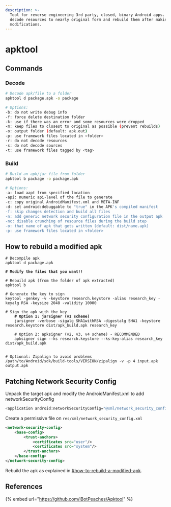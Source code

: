 ```yaml
---
description: >-
  Tool for reverse engineering 3rd party, closed, binary Android apps. It can
  decode resources to nearly original form and rebuild them after making some
  modifications.
---
```


# apktool

## Commands

### Decode

```bash
# Decode apk/file to a folder
apktool d package.apk -o package

# Options:
-b: do not write debug info
-f: force delete destination folder
-k: use if there was an error and some resources were dropped
-m: keep files to closest to original as possible (prevent rebuilds)
-o: output folder (default: apk.out)
-p: use framework files located in <folder>
-r: do not decode resources
-s: do not decode sources
-t: use framework files tagged by <tag>
```

### Build

```bash
# Build an apk/jar file from folder
apktool b package -o package.apk

# Options:
-a: load aapt from specified location
-api: numeric api-level of the file to generate
-c: copy original AndroidManifest.xml and META-INF
-d: set android:debuggable to "true" in the APK's compiled manifest
-f: skip changes detection and build all files
-n: add generic network security configuration file in the output apk
-nc: disable crunching of resource files during the build step
-o: that name of apk that gets written (default: dist/name.apk)
-p: use framework files located in <folder>
```

## How to rebuild a modified apk

<pre class="language-bash" data-overflow="wrap"><code class="lang-bash"># Decompile apk
apktool d package.apk

<strong># Modify the files that you want!!
</strong>
# Rebuild apk (from the folder of apk extracted)
apktool b

# Generate the key to sign
keytool -genkey -v -keystore research.keystore -alias research_key -keyalg RSA -keysize 2048 -validity 10000

# Sign the apk with the key
<strong>    # Option 1: jarsigner (v1 scheme)
</strong>    jarsigner -verbose -sigalg SHA1withRSA -digestalg SHA1 -keystore research.keystore dist/apk_build.apk research_key

    # Option 2: apksigner (v2, v3, v4 scheme) - RECOMMENDED
    apksigner sign --ks research.keystore --ks-key-alias research_key dist/apk_build.apk


# Optional: Zipalign to avoid problems
/path/to/Android/sdk/build-tools/VERSION/zipalign -v -p 4 input.apk output.apk
</code></pre>

## Patching Network Security Config

Unpack the target apk and modify the AndroidManifest.xml to add networkSecurityConfig

```bash
<application android:networkSecurityConfig="@xml/network_security_config" [...]
```

Create a permissive file on `res/xml/network_security_config.xml`

```xml
<network-security-config>
    <base-config>
        <trust-anchors>
            <certificates src="user"/>
            <certificates src="system"/>
        </trust-anchors>
    </base-config>
</network-security-config>
```

Rebuild the apk as explained in [#how-to-rebuild-a-modified-apk](apktool.md#how-to-rebuild-a-modified-apk "mention").

## References

{% embed url="https://github.com/iBotPeaches/Apktool" %}
